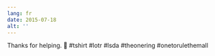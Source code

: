 ```yaml
---
lang: fr
date: 2015-07-18
alt: ''
---
```


Thanks for helping. 💍 #tshirt #lotr #lsda #theonering #onetorulethemall
